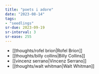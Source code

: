 ```yaml
---
title: "poets i adore"
date: "2023-08-14"
tags:
- "seedlings"
sr-due: 2023-09-19
sr-interval: 3
sr-ease: 255
---
```


- [[thoughts/rofel brion|Rofel Brion]]
- [[thoughts/billy collins|Billy Collins]]
- [[vincenz serrano|Vincenz Serrano]]
- [[thoughts/walt whitman|Walt Whitman]]
